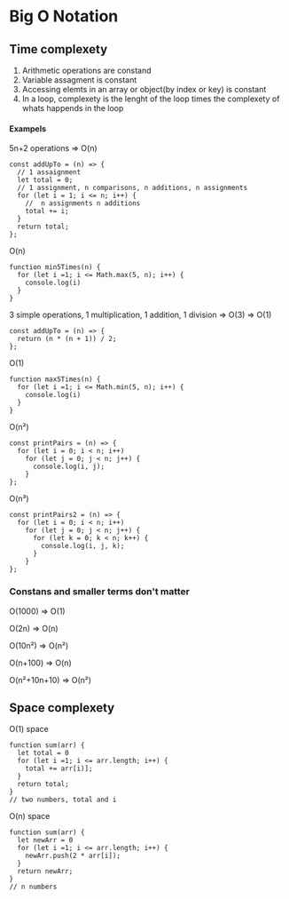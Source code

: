 # Big O Notation

## Time complexety
1. Arithmetic operations are constand
2. Variable assagment is constant
3. Accessing elemts in an array or object(by index or key) is constant
4. In a loop, complexety is the lenght of the loop times the complexety of whats happends in the loop

#### Exampels
5n+2 operations => O(n)
```
const addUpTo = (n) => {
  // 1 assaignment
  let total = 0;
  // 1 assignment, n comparisons, n additions, n assignments
  for (let i = 1; i <= n; i++) {
    //  n assignments n additions
    total += i;
  }
  return total;
};
```  
O(n)  
```
function min5Times(n) {
  for (let i =1; i <= Math.max(5, n); i++) {
    console.log(i)
  }
}
```  
3 simple operations, 1 multiplication, 1 addition, 1 division => O(3) => O(1)  
```
const addUpTo = (n) => {
  return (n * (n + 1)) / 2;
};
```
O(1)  
```
function max5Times(n) {
  for (let i =1; i <= Math.min(5, n); i++) {
    console.log(i)
  }
}
```
O(n²)
```
const printPairs = (n) => {
  for (let i = 0; i < n; i++)
    for (let j = 0; j < n; j++) {
      console.log(i, j);
    }
};
```
O(n³)
```
const printPairs2 = (n) => {
  for (let i = 0; i < n; i++)
    for (let j = 0; j < n; j++) {
      for (let k = 0; k < n; k++) {
        console.log(i, j, k);
      }
    }
};
```

### Constans and smaller terms don't matter

O(1000) => O(1)

O(2n) => O(n)  

O(10n²) => O(n²)

O(n+100) => O(n)

O(n²+10n+10) => O(n²)


## Space complexety

O(1) space
```
function sum(arr) {
  let total = 0
  for (let i =1; i <= arr.length; i++) {
    total += arr[i)];
  }
  return total;
}
// two numbers, total and i
```
O(n) space
```
function sum(arr) {
  let newArr = 0
  for (let i =1; i <= arr.length; i++) {
    newArr.push(2 * arr[i]);
  }
  return newArr;
}
// n numbers 
```